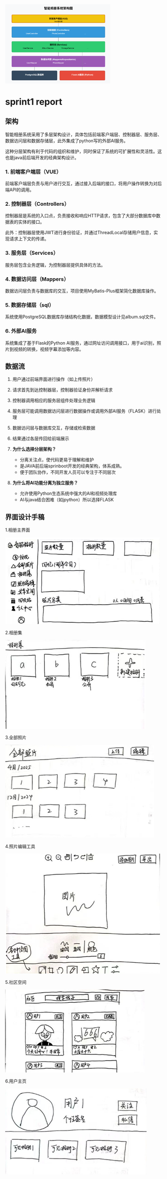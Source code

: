 <img src="0.png" alt="structure" style="zoom: 33%;" />

# sprint1 report 

## 架构

智能相册系统采用了多层架构设计，具体包括前端客户端层、控制器层、服务层、数据访问层和数据存储层，此外集成了python写的外部AI服务。

这种分层架构有利于代码的组织和维护，同时保证了系统的可扩展性和灵活性。这也是java前后端开发的经典架构设计。

### 1. 前端客户端层（VUE）

前端客户端层负责与用户进行交互，通过接入后端的接口，将用户操作转换为对后端API的调用。

### 2. 控制器层（Controllers）

控制器层是系统的入口点，负责接收和响应HTTP请求，包含了大部分数据库中数据表的实体的接口。

此外：控制器层使用JWT进行身份验证，并通过ThreadLocal存储用户信息，实现请求上下文的传递。

### 3. 服务层（Services）

服务层包含业务逻辑，为控制器层提供具体的方法。

### 4. 数据访问层（Mappers）

数据访问层负责与数据库的交互，项目使用MyBatis-Plus框架简化数据库操作。

### 5. 数据存储层（sql）

系统使用PostgreSQL数据库存储结构化数据，数据模型设计见album.sql文件。

### 6. 外部AI服务

系统集成了基于Flask的Python AI服务，通过网址访问调用接口，用于ai识别，照片到视频的转换，视频字幕添加等内容。

## 数据流

1. 用户通过前端界面进行操作（如上传照片）
2. 请求首先到达控制器层，控制器验证身份并解析请求
3. 控制器调用相应的服务层组件处理业务逻辑
4. 服务层可能调用数据访问层进行数据操作或调用外部AI服务（FLASK）进行处理
5. 数据访问层与数据库交互，存储或检索数据
6. 结果通过各层传回给前端展示



1. **为什么选择分层架构？**
   - 分离关注点，使代码更易于理解和维护
   - 是JAVA前后端sprinboot开发的经典架构，体系成熟。
   - 便于团队协作，不同开发人员可以专注于不同层次
2. **为什么将AI功能分离为独立服务？**
   - 允许使用Python生态系统中强大的AI和视频处理库
   - AI与java结合困难（如jpython）所以选择FLASK

## 界面设计手稿

1.相册主界面

![](1.png)


2.相册集

![](2.png)

3.全部照片

![](3.png)

4.照片编辑工具

![](4.png)

5.社区空间

![](5.png)

6.用户主页

![](6.png)

